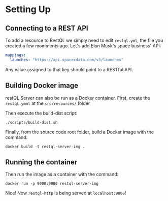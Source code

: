 # Setting Up

## Connecting to a REST API

To add a resource to RestQL we simply need to edit `restql.yml`, the file you created a few momments ago. Let's add Elon Musk's space business' API:

```yaml
mappings:
  launches: "https://api.spacexdata.com/v3/launches"
```

Any value assigned to that key should point to a RESTful API.

## Building Docker image

restQL Server can also be run as a Docker container.
First, create the `restql.ymml` at the `src/resources/` folder

Then execute the build-dist script:

```shell
./scripts/build-dist.sh
```

Finally, from the source code root folder, build a Docker image with the command:

```shell
docker build -t restql-server-img .
```

## Running the container

Then run the image as a container with the command:

```shell
docker run -p 9000:9000 restql-server-img
```

Nice! Now `restql-http` is being served at `localhost:9000`!